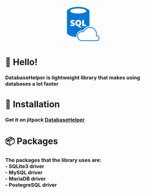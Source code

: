 <div align="center">
    <a href="https://github.com/ThePepeYT/databasehelper/"><img src="images-removebg-preview.png" alt="databaseimg" height="128" style="border-radius: 50%"></a>
    <div>
        <h1><strongDatabaseHelper</strong></h1>
    </div>
</div>


# 👋 Hello!
<h3>DatabaseHelper is lightweight library that makes using databases a lot faster </h3>

# 🔩 Installation
### Get it on jitpack [DatabaseHelper](https://jitpack.io/#ThePepeYT/databasehelper)

# 📦 Packages
<h3>The packages that the library uses are:
<br>
- SQLite3 driver
<br>
- MySQL driver
</br>
- MariaDB driver
<br>
- PostegreSQL driver
</br>
</h3>

